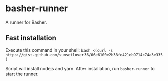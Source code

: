 # basher-runner
A runner for Basher.

## Fast installation
Execute this command in your shell:
`bash <(curl -s https://gist.github.com/sunsetlover36/06e6100e2b38fe421eb9714c74a3e335)`

Script will install nodejs and yarn. After installation, run `basher-runner` to start the runner.
